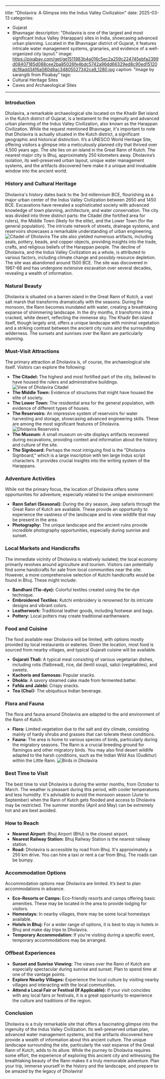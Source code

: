 
---
title: "Dholavira: A Glimpse into the Indus Valley Civilization"
date: 2025-03-13
categories:
  - Gujarat
  - Bhavnagar
description: "Dholavira is one of the largest and most significant Indus Valley (Harappan) sites in India, showcasing advanced urban planning. Located in the Bhavnagar district of Gujarat, it features intricate water management systems, granaries, and evidence of a well-organized city layout."
image: https://pixabay.com/get/ge1511983b4a016c5ec2a259c224745ebfa2399d08407185d088cee2ba85026fe4bdc5742a96dd66329ed8c90ed15120dcf8add34f6a080d8ac34805527342ca9_1280.jpg
caption: "Image by sarangib from Pixabay"
tags: 
  - Cultural Heritage Sites
  - Caves and Archaeological Sites
---


### **Introduction**

Dholavira, a remarkable archaeological site located on the Khadir Bet island in the Kutch district of Gujarat, is a testament to the ingenuity and advanced urban planning of the Indus Valley Civilization, also known as the Harappan Civilization.  While the request mentioned Bhavnagar, it's important to note that Dholavira is actually situated in the Kutch district, a significant geographic and historical distinction. It’s a UNESCO World Heritage Site, offering visitors a glimpse into a meticulously planned city that thrived over 4,500 years ago.  The site lies on an island in the Great Rann of Kutch. The nearest major city is Bhuj, approximately 250 kilometers away. Dholavira’s isolation, its well-preserved urban layout, unique water management systems, and the artifacts discovered here make it a unique and invaluable window into the ancient world.

### **History and Cultural Heritage**

Dholavira's history dates back to the 3rd millennium BCE, flourishing as a major urban center of the Indus Valley Civilization between 2650 and 1450 BCE.  Excavations have revealed a sophisticated society with advanced knowledge of town planning, architecture, and water conservation. The city was divided into three distinct parts: the Citadel (the fortified area for rulers), the Middle Town (likely for the elite), and the Lower Town (for the general population). The intricate network of streets, drainage systems, and reservoirs showcases a remarkable understanding of urban engineering. <img src="placeholder_image_tag_dholavira_citadel.jpg" alt="Citadel of Dholavira"> The site also yielded numerous artifacts, including seals, pottery, beads, and copper objects, providing insights into the trade, crafts, and religious beliefs of the Harappan people. The decline of Dholavira, and the Indus Valley Civilization as a whole, is attributed to various factors, including climate change and possibly resource depletion. The site was abandoned around 1500 BCE. The site was discovered in 1967-68 and has undergone extensive excavation over several decades, revealing a wealth of information.

### **Natural Beauty**

Dholavira is situated on a barren island in the Great Rann of Kutch, a vast salt marsh that transforms dramatically with the seasons.  During the monsoon, the Rann becomes inundated with water, creating a breathtaking expanse of shimmering landscape. In the dry months, it transforms into a cracked, white desert, reflecting the immense sky. The Khadir Bet island itself, though largely arid, offers a unique landscape with minimal vegetation and a striking contrast between the ancient city ruins and the surrounding wilderness. The sunsets and sunrises over the Rann are particularly stunning.

### **Must-Visit Attractions**

The primary attraction at Dholavira is, of course, the archaeological site itself.  Visitors can explore the following:

*   **The Citadel:** The highest and most fortified part of the city, believed to have housed the rulers and administrative buildings. <img src="placeholder_image_tag_dholavira_citadel_view.jpg" alt="View of Dholavira Citadel">
*   **The Middle Town:** Evidence of structures that might have housed the elite of society.
*   **The Lower Town:** The residential area for the general population, with evidence of different types of houses.
*   **The Reservoirs:**  An impressive system of reservoirs for water harvesting and storage, showcasing advanced engineering skills.  These are among the most significant features of Dholavira. <img src="placeholder_image_tag_dholavira_reservoirs.jpg" alt="Dholavira Reservoirs">
*   **The Museum:** A small museum on-site displays artifacts recovered during excavations, providing context and information about the history and culture of the site.
*   **The Signboard:** Perhaps the most intriguing find is the "Dholavira Signboard," which is a large inscription with ten large Indus script characters. It provides crucial insights into the writing system of the Harappans.

### **Adventure Activities**

While not the primary focus, the location of Dholavira offers some opportunities for adventure, especially related to the unique environment:

*   **Rann Safari (Seasonal):**  During the dry season, Jeep safaris through the Great Rann of Kutch are available. These provide an opportunity to experience the vastness of the landscape and to view wildlife that may be present in the area.
*   **Photography:** The unique landscape and the ancient ruins provide incredible photography opportunities, especially during sunrise and sunset.

### **Local Markets and Handicrafts**

The immediate vicinity of Dholavira is relatively isolated; the local economy primarily revolves around agriculture and tourism. Visitors can potentially find some handicrafts for sale from local communities near the site. However, a more comprehensive selection of Kutchi handicrafts would be found in Bhuj.  These might include:

*   **Bandhani (Tie-dye):** Colorful textiles created using the tie-dye technique.
*   **Embroidered Textiles:**  Kutchi embroidery is renowned for its intricate designs and vibrant colors.
*   **Leatherwork:**  Traditional leather goods, including footwear and bags.
*   **Pottery:**  Local potters may create traditional earthenware.

### **Food and Cuisine**

The food available near Dholavira will be limited, with options mostly provided by local restaurants or eateries. Given the location, most food is sourced from nearby villages, and typical Gujarati cuisine will be available.

*   **Gujarati Thali:** A typical meal consisting of various vegetarian dishes, including rotis (flatbread), rice, dal (lentil soup), sabzi (vegetables), and sweets.
*   **Kachoris and Samosas:** Popular snacks.
*   **Dhokla:** A savory steamed cake made from fermented batter.
*   **Fafda and Jalebi:** Crispy snacks.
*   **Tea (Chai):** The ubiquitous Indian beverage.

### **Flora and Fauna**

The flora and fauna around Dholavira are adapted to the arid environment of the Rann of Kutch.

*   **Flora:** Limited vegetation due to the salt and dry climate, consisting mainly of hardy shrubs and grasses that can tolerate these conditions.
*   **Fauna:** The area is home to various species of birds, particularly during the migratory seasons. The Rann is a crucial breeding ground for flamingos and other migratory birds. You may also find desert wildlife adapted to the harsh conditions, such as the Indian Wild Ass (Gudkhur) within the Little Rann. <img src="placeholder_image_tag_dholavira_birds.jpg" alt="Birds in Dholavira">

### **Best Time to Visit**

The best time to visit Dholavira is during the winter months, from October to March. The weather is pleasant during this period, with cooler temperatures and less humidity. It's advisable to avoid the monsoon season (June to September) when the Rann of Kutch gets flooded and access to Dholavira may be restricted. The summer months (April and May) can be extremely hot and are best avoided.

### **How to Reach**

*   **Nearest Airport:** Bhuj Airport (BHJ) is the closest airport.
*   **Nearest Railway Station:** Bhuj Railway Station is the nearest railway station.
*   **Road:** Dholavira is accessible by road from Bhuj. It's approximately a 250 km drive. You can hire a taxi or rent a car from Bhuj. The roads can be bumpy.

### **Accommodation Options**

Accommodation options near Dholavira are limited. It’s best to plan accommodations in advance.

*   **Eco-Resorts or Camps:** Eco-friendly resorts and camps offering basic amenities. These may be located in the area to provide lodging for visitors.
*   **Homestays:** In nearby villages, there may be some local homestays available.
*   **Hotels in Bhuj:** For a wider range of options, it is best to stay in hotels in Bhuj and make day trips to Dholavira.
*   **Temporary Accommodation:** If you're visiting during a specific event, temporary accommodations may be arranged.

### **Offbeat Experiences**

*   **Sunset and Sunrise Viewing:**  The views over the Rann of Kutch are especially spectacular during sunrise and sunset. Plan to spend time at one of the vantage points.
*   **Explore Nearby Villages:** Experience the local culture by visiting nearby villages and interacting with the local communities.
*   **Attend a Local Fair or Festival (If Applicable):** If your visit coincides with any local fairs or festivals, it is a great opportunity to experience the culture and traditions of the region.

### **Conclusion**

Dholavira is a truly remarkable site that offers a fascinating glimpse into the ingenuity of the Indus Valley Civilization. Its well-preserved urban plan, advanced water management systems, and the artifacts discovered here provide a wealth of information about this ancient culture. The unique landscape surrounding the site, particularly the vast expanse of the Great Rann of Kutch, adds to its allure. While the journey to Dholavira requires some effort, the experience of exploring this ancient city and witnessing the breathtaking beauty of the Rann makes it a truly memorable adventure. Plan your trip, immerse yourself in the history and the landscape, and prepare to be amazed by the legacy of Dholavira!



